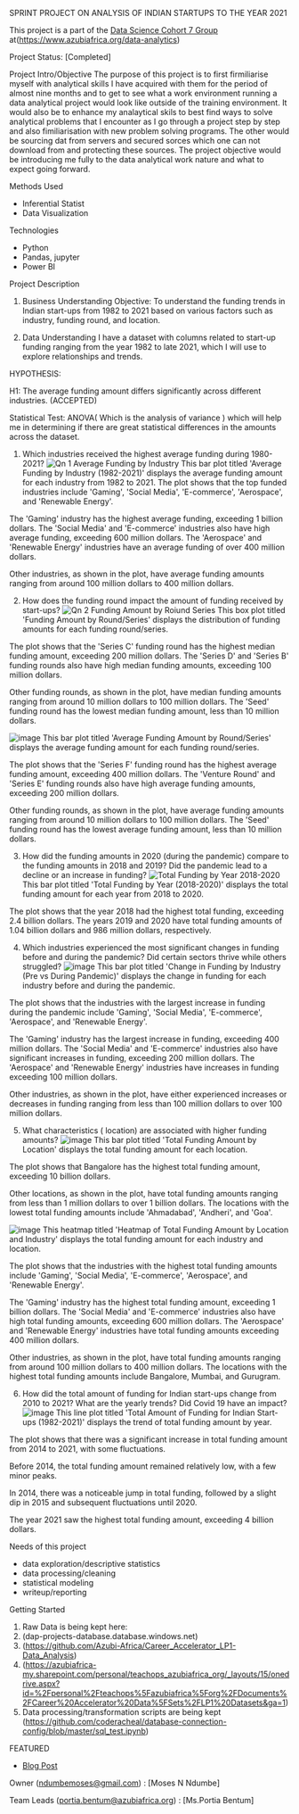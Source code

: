 SPRINT PROJECT ON ANALYSIS OF INDIAN STARTUPS TO THE YEAR 2021

This project is a part of the [Data Science Cohort 7  Group](https://www.azubiafrica.org/data-analytics) at(https://www.azubiafrica.org/data-analytics)

 Project Status: [Completed]

Project Intro/Objective
The purpose of this project is to first firmiliarise myself with analytical skills I have acquired with them for the period of almost nine months and to get to see what a work environment running a data analytical project would look like outside of the training environment. It would also be to enhance my analaytical skils to best find ways to solve analytical problems that I encounter as I go through a project step by step and also fimiliarisation with  new problem solving programs. The other would be sourcing dat from servers and secured sorces which one can not download from and protecting these sources. The project objective would be introducing me fully to the data analytical work nature and what to expect going forward.

 Methods Used
* Inferential Statist
* Data Visualization
  

 Technologies
* Python
* Pandas, jupyter
* Power BI
  

 Project Description
1. Business Understanding
Objective: To understand the funding trends in Indian start-ups from 1982 to 2021 based on various factors such as industry, funding round, and location.

2. Data Understanding
I have a dataset with columns related to start-up funding ranging from the year 1982 to late 2021, which I will use to explore relationships and trends.

HYPOTHESIS:

H1: The average funding amount differs significantly across different industries. (ACCEPTED)

Statistical Test: ANOVA( Which is the analysis of variance ) which will help me in determining  if there are great statistical differences in the amounts across the dataset.


1. Which industries received the highest average funding during 1980-2021?
![Qn 1 Average Funding by Industry](https://github.com/user-attachments/assets/c9afa5a1-be9b-4b5c-bb52-72d7bdfce25d)
This bar plot titled 'Average Funding by Industry (1982-2021)' displays the average funding amount for each industry from 1982 to 2021. The plot shows that the top funded industries include 'Gaming', 'Social Media', 'E-commerce', 'Aerospace', and 'Renewable Energy'.

The 'Gaming' industry has the highest average funding, exceeding 1 billion dollars. The 'Social Media' and 'E-commerce' industries also have high average funding, exceeding 600 million dollars. The 'Aerospace' and 'Renewable Energy' industries have an average funding of over 400 million dollars.

Other industries, as shown in the plot, have average funding amounts ranging from around 100 million dollars to 400 million dollars.

2. How does the funding round impact the amount of funding received by start-ups?
![Qn 2  Funding Amount by Roiund Series](https://github.com/user-attachments/assets/66e454ab-0d9d-4b0b-a8af-21e7b4f3fa76)
This box plot titled 'Funding Amount by Round/Series' displays the distribution of funding amounts for each funding round/series. 

The plot shows that the 'Series C' funding round has the highest median funding amount, exceeding 200 million dollars. The 'Series D' and 'Series B' funding rounds also have high median funding amounts, exceeding 100 million dollars.

Other funding rounds, as shown in the plot, have median funding amounts ranging from around 10 million dollars to 100 million dollars. The 'Seed' funding round has the lowest median funding amount, less than 10 million dollars.

![image](https://github.com/user-attachments/assets/ca5ff678-0e58-4faf-b036-44369da54eb6)
This bar plot titled 'Average Funding Amount by Round/Series' displays the average funding amount for each funding round/series. 

The plot shows that the 'Series F' funding round has the highest average funding amount, exceeding 400 million dollars. The 'Venture Round' and 'Series E' funding rounds also have high average funding amounts, exceeding 200 million dollars.

Other funding rounds, as shown in the plot, have average funding amounts ranging from around 10 million dollars to 100 million dollars. The 'Seed' funding round has the lowest average funding amount, less than 10 million dollars.

3. How did the funding amounts in 2020 (during the pandemic) compare to the funding amounts in 2018 and 2019? Did the pandemic lead to a decline or an increase in funding?
![Total Funding by Year 2018-2020](https://github.com/user-attachments/assets/f68b7c6c-12bc-4421-a32b-088509f865f8)
This bar plot titled 'Total Funding by Year (2018-2020)' displays the total funding amount for each year from 2018 to 2020. 

The plot shows that the year 2018 had the highest total funding, exceeding 2.4 billion dollars. The years 2019 and 2020 have total funding amounts of 1.04 billion dollars and 986 million dollars, respectively.

4. Which industries experienced the most significant changes in funding before and during the pandemic? Did certain sectors thrive while others struggled?
![image](https://github.com/user-attachments/assets/4ec00652-8b83-431c-a8f2-222e15cf18d5)
This bar plot titled 'Change in Funding by Industry (Pre vs During Pandemic)' displays the change in funding for each industry before and during the pandemic. 

The plot shows that the industries with the largest increase in funding during the pandemic include 'Gaming', 'Social Media', 'E-commerce', 'Aerospace', and 'Renewable Energy'.

The 'Gaming' industry has the largest increase in funding, exceeding 400 million dollars. The 'Social Media' and 'E-commerce' industries also have significant increases in funding, exceeding 200 million dollars. The 'Aerospace' and 'Renewable Energy' industries have increases in funding exceeding 100 million dollars.

Other industries, as shown in the plot, have either experienced increases or decreases in funding ranging from less than 100 million dollars to over 100 million dollars.

5. What characteristics ( location) are associated with higher funding amounts?
![image](https://github.com/user-attachments/assets/ebec0586-792b-49c3-80eb-12b96cd732c5)
This bar plot titled 'Total Funding Amount by Location' displays the total funding amount for each location. 

The plot shows that Bangalore has the highest total funding amount, exceeding 10 billion dollars.

Other locations, as shown in the plot, have total funding amounts ranging from less than 1 million dollars to over 1 billion dollars. The locations with the lowest total funding amounts include 'Ahmadabad', 'Andheri', and 'Goa'.

![image](https://github.com/user-attachments/assets/4755a813-d83c-4aec-8438-75c0565da6c8)
This heatmap titled 'Heatmap of Total Funding Amount by Location and Industry' displays the total funding amount for each industry and location. 

The plot shows that the industries with the highest total funding amounts include 'Gaming', 'Social Media', 'E-commerce', 'Aerospace', and 'Renewable Energy'.

The 'Gaming' industry has the highest total funding amount, exceeding 1 billion dollars. The 'Social Media' and 'E-commerce' industries also have high total funding amounts, exceeding 600 million dollars. The 'Aerospace' and 'Renewable Energy' industries have total funding amounts exceeding 400 million dollars.

Other industries, as shown in the plot, have total funding amounts ranging from around 100 million dollars to 400 million dollars. The locations with the highest total funding amounts include Bangalore, Mumbai, and Gurugram.

6. How did the total amount of funding for Indian start-ups change from 2010 to 2021? What are the yearly trends? Did Covid 19 have an impact?
![image](https://github.com/user-attachments/assets/e2102d15-f50d-41f8-9de9-ffc9c448882b)
This line plot titled 'Total Amount of Funding for Indian Start-ups (1982-2021)' displays the trend of total funding amount by year. 

The plot shows that there was a significant increase in total funding amount from 2014 to 2021, with some fluctuations.

Before 2014, the total funding amount remained relatively low, with a few minor peaks.

In 2014, there was a noticeable jump in total funding, followed by a slight dip in 2015 and subsequent fluctuations until 2020.

The year 2021 saw the highest total funding amount, exceeding 4 billion dollars.


 Needs of this project

- data exploration/descriptive statistics
- data processing/cleaning
- statistical modeling
- writeup/reporting


 Getting Started

1. Raw Data is being kept here:
2. (dap-projects-database.database.windows.net)
3. (https://github.com/Azubi-Africa/Career_Accelerator_LP1-Data_Analysis)
4. (https://azubiafrica-my.sharepoint.com/personal/teachops_azubiafrica_org/_layouts/15/onedrive.aspx?id=%2Fpersonal%2Fteachops%5Fazubiafrica%5Forg%2FDocuments%2FCareer%20Accelerator%20Data%5FSets%2FLP1%20Datasets&ga=1)
5. Data processing/transformation scripts are being kept (https://github.com/coderacheal/database-connection-config/blob/master/sql_test.ipynb)
  
  


FEATURED

* [Blog Post]([https://dev.to/ndumbe0/my-first-data-analysis-project-4hm3])

Owner (ndumbemoses@gmail.com) : [Moses N Ndumbe]

Team Leads (portia.bentum@azubiafrica.org) : [Ms.Portia Bentum]



